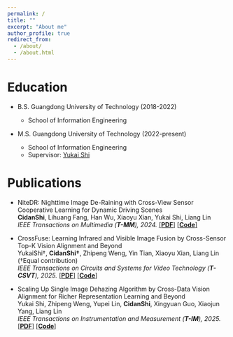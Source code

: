 ```yaml
---
permalink: /
title: ""
excerpt: "About me"
author_profile: true
redirect_from: 
  - /about/
  - /about.html
---
```



Education
======
* B.S. Guangdong University of Technology   (2018-2022)  
  * School of Information Engineering

* M.S. Guangdong University of Technology (2022-present) 
  * School of Information Engineering
  * Supervisor: [Yukai Shi](https://ykshi.github.io/)
 
Publications
======
* NiteDR: Nighttime Image De-Raining with Cross-View Sensor Cooperative Learning for Dynamic Driving Scenes  
  **CidanShi**, Lihuang Fang, Han Wu, Xiaoyu Xian, Yukai Shi, Liang Lin  
  *IEEE Transactions on Multimedia (**T-MM**), 2024.* [\[**PDF**\]](https://ieeexplore.ieee.org/document/10499836) [\[**Code**\]](https://github.com/CidanShi/NiteDR-Nighttime-Image-De-raining)

* CrossFuse: Learning Infrared and Visible Image Fusion by Cross-Sensor Top-K Vision Alignment and Beyond  
  YukaiShi†, **CidanShi†**, Zhipeng Weng, Yin Tian, Xiaoyu Xian, Liang Lin  
  (†Equal contribution)  
  *IEEE Transactions on Circuits and Systems for Video Technology (**T-CSVT**), 2025.* [\[**PDF**\]](https://ieeexplore.ieee.org/document/10900459) [\[**Code**\]](https://github.com/CidanShi/CrossFuse)

* Scaling Up Single Image Dehazing Algorithm by Cross-Data Vision Alignment for Richer Representation Learning and Beyond  
  Yukai Shi, Zhipeng Weng, Yupei Lin, **CidanShi**, Xingyuan Guo, Xiaojun Yang, Liang Lin   
  *IEEE Transactions on Instrumentation and Measurement (**T-IM**), 2025.* [\[**PDF**\]](https://ieeexplore.ieee.org/abstract/document/10974513) [\[**Code**\]](https://github.com/wengzp1/ScaleUpDehazing)




